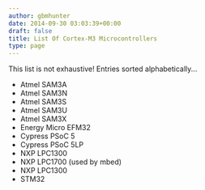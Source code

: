 ```yaml
---
author: gbmhunter
date: 2014-09-30 03:03:39+00:00
draft: false
title: List Of Cortex-M3 Microcontrollers
type: page
---
```


This list is not exhaustive! Entries sorted alphabetically...

* Atmel SAM3A
* Atmel SAM3N
* Atmel SAM3S
* Atmel SAM3U
* Atmel SAM3X
* Energy Micro EFM32
* Cypress PSoC 5
* Cypress PSoC 5LP
* NXP LPC1300
* NXP LPC1700 (used by mbed)
* NXP LPC1300
* STM32
